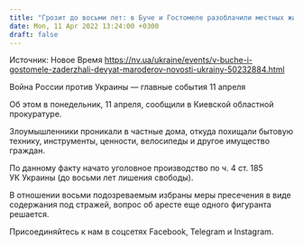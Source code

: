 ```yaml
---
title: "Грозит до восьми лет: в Буче и Гостомеле разоблачили местных жителей, занимавшихся мародерством"
date: Mon, 11 Apr 2022 13:24:00 +0300
draft: false
---
```

Источник: Новое Время https://nv.ua/ukraine/events/v-buche-i-gostomele-zaderzhali-devyat-maroderov-novosti-ukrainy-50232884.html


Война России против Украины — главные события 11 апреля

Об этом в понедельник, 11 апреля, сообщили в Киевской областной прокуратуре.

Злоумышленники проникали в частные дома, откуда похищали бытовую технику, инструменты, ценности, велосипеды и другое имущество граждан.

По данному факту начато уголовное производство по ч. 4 ст. 185 УК Украины (до восьми лет лишения свободы).

В отношении восьми подозреваемым избраны меры пресечения в виде содержания под стражей, вопрос об аресте еще одного фигуранта решается.

Присоединяйтесь к нам в соцсетях Facebook, Telegram и Instagram.
